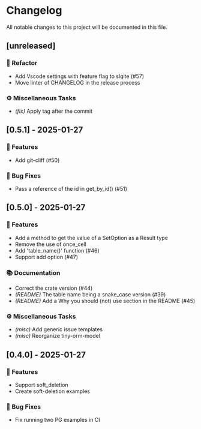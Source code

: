 # Changelog

All notable changes to this project will be documented in this file.

## [unreleased]

### 🚜 Refactor

- Add Vscode settings with feature flag to slqite (#57)
- Move linter of CHANGELOG in the release process

### ⚙️ Miscellaneous Tasks

- *(fix)* Apply tag after the commit

## [0.5.1] - 2025-01-27

### 🚀 Features

- Add git-cliff (#50)

### 🐛 Bug Fixes

- Pass a reference of the id in get_by_id() (#51)

## [0.5.0] - 2025-01-27

### 🚀 Features

- Add a method to get the value of a SetOption as a Result type
- Remove the use of once_cell
- Add 'table_name()' function (#46)
- Support add option (#47)

### 📚 Documentation

- Correct the crate version (#44)
- *(README)* The table name being a snake_case version (#39)
- *(README)* Add a Why you should (not) use section in the README (#45)

### ⚙️ Miscellaneous Tasks

- *(misc)* Add generic issue templates
- *(misc)* Reorganize tiny-orm-model

## [0.4.0] - 2025-01-27

### 🚀 Features

- Support soft_deletion
- Create soft-deletion examples

### 🐛 Bug Fixes

- Fix running two PG examples in CI

<!-- generated by git-cliff -->
